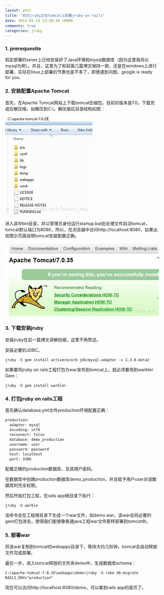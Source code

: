```yaml
---
layout: post
title: "初识jruby之在tomcat上部署jruby-on-rails"
date: 2014-02-14 23:58:44 +0800
comments: true
categories: jruby
---
```


### 1. prerequesite

假定部署的sever上已经安装好了Java环境和mysql数据库（因为这里我将以mysql为例）。并且，这里为了和前面几篇博文保持一致，还是在windows上进行部署，实际在linux上部署的节奏也差不多了，即便遇到问题，google is ready for you.

### 2. 安装配置Apache Tomcat

首先，在Apache Tomcat网站上下载tomcat压缩包，目前的版本是7.0。下载完成后解压缩，如解压到C:\，解压缩后目录结构如图：

![image](../images/20130731113711703.jpeg)

进入其中bin目录，并以管理员身份运行startup.bat批处理文件启动tomcat，tomcat默认端口为8080，所以，在浏览器中访问http://localhost:8080，如果出现图示页面说明tomcat安装配置正确。

![image](../images/20130731114036640.jpeg)

### 3. 下载安装jruby

安装jruby在前一篇博文讲解较细，这里不再赘述。

安装必要的JDBC。

	jruby -S gem install activerecord-jdbcmysql-adapter -v 1.3.0.beta2

如果要将jruby on rails工程打包为war发布到tomcat上，就必须要用到warbler Gem：

	jruby -S gem install warbler

### 4. 打包jruby on rails工程

首先确认database.yml文件production环境配置正确：

	production:
	  adapter: mysql
	  encoding: utf8
	  reconnect: false
	  database: demo_production
	  username: user
	  password: password
	  host: localhost
	  port: 3306

配置正确的production数据库，及其用户密码。

在数据库中创建production数据库demo_production，并且赋予用户user对该数据库的完全权限。

然后开始打包工程，在rails app根目录下执行：

	jruby -S warble

该命令会在工程根目录下生成一个war文件，如demo.war，该war会将必要的gem打包进去，使得我们能够像普通java工程war文件那样部署到tomcat中。

### 5. 部署war

将该war复制到tomcat的webapps目录下，等待大约几秒钟，tomcat会自动释放文件完成部署。

最后一步，进入tomcat释放的文件夹demo中，生成数据库schema：

	C:\apache-tomcat-7.0.35\webapps\demo>jruby -S rake db:migrate RAILS_ENV="production"

现在可以访问http://localhost:8080/demo，可以看到rails app的首页了。